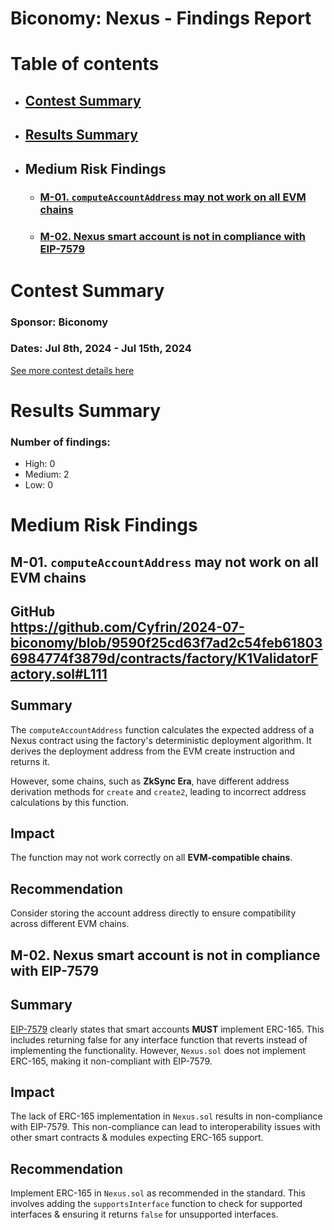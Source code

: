 # Biconomy: Nexus - Findings Report

# Table of contents
- ## [Contest Summary](#contest-summary)
- ## [Results Summary](#results-summary)

- ## Medium Risk Findings
    - ### [M-01. `computeAccountAddress` may not work on all EVM chains](#M-01)
    - ### [M-02. Nexus smart account is not in compliance with EIP-7579](#M-02)



# <a id='contest-summary'></a>Contest Summary

### Sponsor: Biconomy

### Dates: Jul 8th, 2024 - Jul 15th, 2024

[See more contest details here](https://codehawks.cyfrin.io/c/2024-07-biconomy)

# <a id='results-summary'></a>Results Summary

### Number of findings:
- High: 0
- Medium: 2
- Low: 0



    
# Medium Risk Findings

## <a id='M-01'></a>M-01. `computeAccountAddress` may not work on all EVM chains            



GitHub\
<https://github.com/Cyfrin/2024-07-biconomy/blob/9590f25cd63f7ad2c54feb618036984774f3879d/contracts/factory/K1ValidatorFactory.sol#L111>\
\
Summary
-------

The `computeAccountAddress` function calculates the expected address of a Nexus contract using the factory's deterministic deployment algorithm. It derives the deployment address from the EVM create instruction and returns it.

However, some chains, such as **ZkSync Era**, have different address derivation methods for `create` and `create2`, leading to incorrect address calculations by this function.

## Impact

The function may not work correctly on all **EVM-compatible chains**.

## Recommendation

Consider storing the account address directly to ensure compatibility across different EVM chains.

## <a id='M-02'></a>M-02. Nexus smart account is not in compliance with EIP-7579            



## Summary

[EIP-7579](https://eips.ethereum.org/EIPS/eip-7579#erc-165) clearly states that smart accounts **MUST** implement ERC-165. This includes returning false for any interface function that reverts instead of implementing the functionality. However, `Nexus.sol` does not implement ERC-165, making it non-compliant with EIP-7579.

## Impact

The lack of ERC-165 implementation in `Nexus.sol` results in non-compliance with EIP-7579. This non-compliance can lead to interoperability issues with other smart contracts & modules expecting ERC-165 support.

## Recommendation

Implement ERC-165 in `Nexus.sol` as recommended in the standard. This involves adding the `supportsInterface` function to check for supported interfaces & ensuring it returns `false` for unsupported interfaces.





